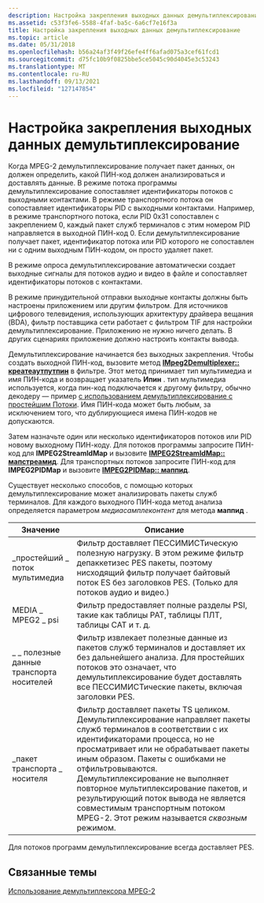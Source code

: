 ```yaml
---
description: Настройка закрепления выходных данных демультиплексирование
ms.assetid: c53f3fe6-5588-4faf-ba5c-6a6cf7e16f3a
title: Настройка закрепления выходных данных демультиплексирование
ms.topic: article
ms.date: 05/31/2018
ms.openlocfilehash: b56a24af3f49f26efe4ff6afad075a3cef61fcd1
ms.sourcegitcommit: d75fc10b9f0825bbe5ce5045c90d4045e3c53243
ms.translationtype: MT
ms.contentlocale: ru-RU
ms.lasthandoff: 09/13/2021
ms.locfileid: "127147854"
---
```

# <a name="configuring-the-demux-output-pins"></a>Настройка закрепления выходных данных демультиплексирование

Когда MPEG-2 демультиплексирование получает пакет данных, он должен определить, какой ПИН-код должен анализироваться и доставлять данные. В режиме потока программы демультиплексирование сопоставляет идентификаторы потоков с выходными контактами. В режиме транспортного потока он сопоставляет идентификаторы PID с выходными контактами. Например, в режиме транспортного потока, если PID 0x31 сопоставлен с закреплением 0, каждый пакет служб терминалов с этим номером PID направляется в выходной ПИН-код 0. Если демультиплексирование получает пакет, идентификатор потока или PID которого не сопоставлен ни с одним выходным ПИН-кодом, он просто удаляет пакет.

В режиме опроса демультиплексирование автоматически создает выходные сигналы для потоков аудио и видео в файле и сопоставляет идентификаторы потоков с контактами.

В режиме принудительной отправки выходные контакты должны быть настроены приложением или другим фильтром. Для источников цифрового телевидения, использующих архитектуру драйвера вещания (BDA), фильтр поставщика сети работает с фильтром TIF для настройки демультиплексирование. Приложению не нужно ничего делать. В других сценариях приложение должно настроить контакты вывода.

Демультиплексирование начинается без выходных закрепления. Чтобы создать выходной ПИН-код, вызовите метод [**IMpeg2Demultiplexer:: креатеаутпутпин**](/windows/desktop/api/Strmif/nf-strmif-impeg2demultiplexer-createoutputpin) в фильтре. Этот метод принимает тип мультимедиа и имя ПИН-кода и возвращает указатель **Ипин** . тип мультимедиа используется, когда пин-код подключается к другому фильтру, обычно декодеру — пример [с использованием демультиплексирование с простейшим Потоки](using-the-demux-with-elementary-streams.md). Имя ПИН-кода может быть любым, за исключением того, что дублирующиеся имена ПИН-кодов не допускаются.

Затем назначьте один или несколько идентификаторов потоков или PID новому выходному ПИН-коду. Для потоков программы запросите ПИН-код для **IMPEG2StreamIdMap** и вызовите [**IMPEG2StreamIdMap:: мапстреамид**](/windows/desktop/api/Strmif/nf-strmif-impeg2streamidmap-mapstreamid). Для транспортных потоков запросите ПИН-код для **IMPEG2PIDMap** и вызовите [**IMPEG2PIDMap:: маппид**](/previous-versions/windows/desktop/api/Bdaiface/nf-bdaiface-impeg2pidmap-mappid).

Существует несколько способов, с помощью которых демультиплексирование может анализировать пакеты служб терминалов. Для каждого выходного ПИН-кода метод анализа определяется параметром *медиасамплеконтент* для метода **маппид** .



| Значение                     | Описание                                                                                                                                                                                                                                                                                                                                                        |
|---------------------------|--------------------------------------------------------------------------------------------------------------------------------------------------------------------------------------------------------------------------------------------------------------------------------------------------------------------------------------------------------------------|
| \_простейший \_ поток мультимедиа | Фильтр доставляет ПЕССИМИСТическую полезную нагрузку. В этом режиме фильтр депаккетизес PES пакеты, поэтому нисходящий фильтр получает байтовый поток ES без заголовков PES. (Только для потоков аудио и видео.)                                                                                                                                                     |
| MEDIA \_ MPEG2 \_ psi         | Фильтр предоставляет полные разделы PSI, такие как таблицы PAT, таблицы ПЛТ, таблицы CAT и т. д.                                                                                                                                                                                                                                                               |
| \_ \_ полезные данные транспорта носителей | Фильтр извлекает полезные данные из пакетов служб терминалов и доставляет их без дальнейшего анализа. Для простейших потоков это означает, что демультиплексирование будет доставлять все ПЕССИМИСТические пакеты, включая заголовки PES.                                                                                                                                                    |
| \_пакет транспорта \_ носителя  | Фильтр доставляет пакеты TS целиком. Демультиплексирование направляет пакеты служб терминалов в соответствии с их идентификаторами процесса, но не просматривает или не обрабатывает пакеты иным образом. Пакеты с ошибками не отфильтровываются. Демультиплексирование не выполняет повторное мультиплексирование пакетов, и результирующий поток вывода не является совместимым транспортным потоком MPEG-2. Этот режим называется *сквозным* режимом. |



 

Для потоков программ демультиплексирование всегда доставляет PES.

## <a name="related-topics"></a>Связанные темы

<dl> <dt>

[Использование демультиплексора MPEG-2](using-the-mpeg-2-demultiplexer.md)
</dt> </dl>

 

 



